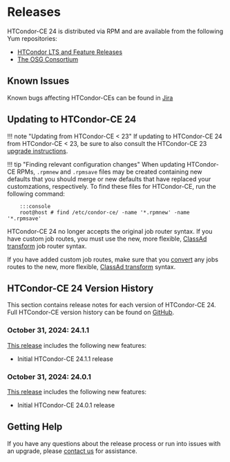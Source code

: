 Releases
========

HTCondor-CE 24 is distributed via RPM and are available from the following Yum repositories:

- [HTCondor LTS and Feature Releases](https://htcondor.org/htcondor/download/)
- [The OSG Consortium](https://osg-htc.org/docs/common/yum/)


Known Issues
------------

Known bugs affecting HTCondor-CEs can be found in
[Jira](https://opensciencegrid.atlassian.net/issues/?jql=project%20%3D%20HTCONDOR%20AND%20status%20not%20in%20(done%2C%20abandoned)%20and%20component%20%3D%20htcondor-ce%20and%20issuetype%20%3D%20bug)

Updating to HTCondor-CE 24
--------------------------

!!! note "Updating from HTCondor-CE < 23"
    If updating to HTCondor-CE 24 from HTCondor-CE < 23, be sure to also consult the HTCondor-CE 23
    [upgrade instructions](../v23/releases.md).

!!! tip "Finding relevant configuration changes"
    When updating HTCondor-CE RPMs, `.rpmnew` and `.rpmsave` files may be created containing new defaults that you
    should merge or new defaults that have replaced your customzations, respectively.
    To find these files for HTCondor-CE, run the following command:

        :::console
        root@host # find /etc/condor-ce/ -name '*.rpmnew' -name '*.rpmsave'

HTCondor-CE 24 no longer accepts the original job router syntax.
If you have custom job routes, you must use the new, more flexible,
[ClassAd transform](../configuration/job-router-overview/#classad-transforms)
job router syntax.

If you have added custom job routes, make sure that you
[convert](../../v23/configuration/job-router-overview/#converting-to-classad-transforms)
any jobs routes to the new, more flexible,
[ClassAd transform](../configuration/job-router-overview/#classad-transforms)
syntax.

HTCondor-CE 24 Version History
------------------------------

This section contains release notes for each version of HTCondor-CE 24.
Full HTCondor-CE version history can be found on [GitHub](https://github.com/htcondor/htcondor-ce/releases).

### **October 31, 2024:** 24.1.1 ###

[This release](https://github.com/htcondor/htcondor-ce/releases/tag/v24.1.1) includes the following new features:

-   Initial HTCondor-CE 24.1.1 release

### **October 31, 2024:** 24.0.1 ###

[This release](https://github.com/htcondor/htcondor-ce/releases/tag/v24.0.1) includes the following new features:

-   Initial HTCondor-CE 24.0.1 release

Getting Help
------------

If you have any questions about the release process or run into issues with an upgrade, please
[contact us](../index.md#contact-us) for assistance.
